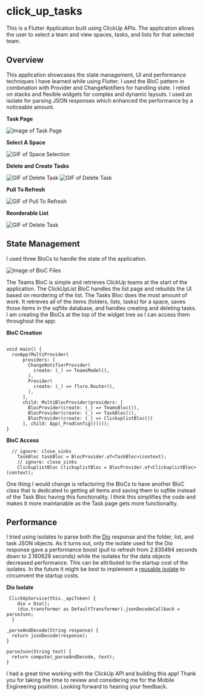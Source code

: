 # click_up_tasks

This is a Flutter Application built using ClickUp APIs. The application allows the user to select a team and view spaces, tasks, and lists for that selected team. 

## Overview

This application showcases the state management, UI and performance techniques I have learned while using Flutter. I used the BloC pattern in combination with Provider and ChangeNotifiers for handling state. I relied on stacks and flexible widgets for complex and dynamic layouts. I used an isolate for parsing JSON responses which enhanced the performance by a noticeable amount. 


**Task Page**

![Image of Task Page](https://user-images.githubusercontent.com/44235716/92432305-63fe0380-f15f-11ea-9a22-2ebc5793eb9d.jpeg)

**Select A Space**

![GIF of Space Selection](https://media.giphy.com/media/d8PjnAeXTp5Gz9FuFg/giphy.gif)


**Delete and Create Tasks**


![GIF of Delete Task](https://media.giphy.com/media/icJbEqDUhRdwrFJQvF/giphy.gif) ![GIF of Delete Task](https://media.giphy.com/media/IfluM9ySfX3lwQSls1/giphy.gif)


**Pull To Refresh**

![GIF of Pull To Refresh ](https://media.giphy.com/media/co0G1n3HcKbMrD2WUr/giphy.gif)

**Reorderable List**

![GIF of Delete Task](https://media.giphy.com/media/eidSgtngJj6bOMNgH0/giphy.gif)


## State Management 

I used three BloCs to handle the state of the application. 

![Image of BloC Files](https://user-images.githubusercontent.com/44235716/92431340-e6d18f00-f15c-11ea-8ff8-b9837bc42b4c.png)

The Teams BloC is simple and retrieves ClickUp teams at the start of the application. The ClickUpList BloC handles the list page and rebuilds the UI based on reordering of the list. The Tasks Bloc does the most amount of work. It retrieves all of the items (folders, lists, tasks) for a space, saves those items in the sqflite database, and handles creating and deleting tasks. I am creating the BloCs at the top of the widget tree so I can access them throughout the app:


**BloC Creation**
```

void main() {
  runApp(MultiProvider(
      providers: [
        ChangeNotifierProvider(
          create: (_) => TeamsModel(),
        ),
        Provider(
          create: (_) => fluro.Router(),
        ),
      ],
      child: MultiBlocProvider(providers: [
        BlocProvider(create: (_) => TeamsBloc()),
        BlocProvider(create: (_) => TaskBloc()),
        BlocProvider(create: (_) => ClickuplistBloc())
      ], child: App(_ProdConfig()))));
}
```
**BloC Access**
```
  // ignore: close_sinks
    TaskBloc taskBloc = BlocProvider.of<TaskBloc>(context);
    // ignore: close_sinks
    ClickuplistBloc clickuplistBloc = BlocProvider.of<ClickuplistBloc>(context);
```

One thing I would change is refactoring the BloCs to have another BloC class that is dedicated to getting all items and saving them to sqflite instead of the Task Bloc having this functionality. I think this simplifies the code and makes it more maintanable as the Task page gets more functionality. 


## Performance 

I tried using isolates to parse both the [Dio](https://pub.dev/packages/dio) response and the folder, list, and task JSON objects. As it turns out, only the isolate used for the Dio response gave a performance boost (pull to refresh from 2.835494 seconds down to 2.160629 seconds) while the isolates for the data objects decreased performance. This can be attributed to the startup cost of the isolates. In the future it might be best to implement a [reusable isolate](https://cretezy.com/2020/flutter-fast-json) to circumvent the startup costs.


**Dio Isolate**

```
 ClickUpService(this._apiToken) {
    dio = Dio();
    (dio.transformer as DefaultTransformer).jsonDecodeCallback = parseJson;
  }

_parseAndDecode(String response) {
  return jsonDecode(response);
}

parseJson(String text) {
  return compute(_parseAndDecode, text);
}
```



I had a great time working with the ClickUp API and building this app! Thank you for taking the time to review and considering me for the Mobile Engineering position. Looking forward to hearing your feedback. 



